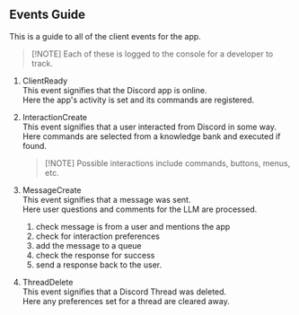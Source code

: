 ## Events Guide
This is a guide to all of the client events for the app.

> [!NOTE] Each of these is logged to the console for a developer to track.

1. ClientReady  
    This event signifies that the Discord app is online.  
    Here the app's activity is set and its commands are registered.

2. InteractionCreate  
    This event signifies that a user interacted from Discord in some way.  
    Here commands are selected from a knowledge bank and executed if found.

    > [!NOTE] Possible interactions include commands, buttons, menus, etc.

3. MessageCreate  
    This event signifies that a message was sent.  
    Here user questions and comments for the LLM are processed.  
    1. check message is from a user and mentions the app
    2. check for interaction preferences
    3. add the message to a queue
    4. check the response for success
    5.  send a response back to the user.

4. ThreadDelete  
    This event signifies that a Discord Thread was deleted.  
    Here any preferences set for a thread are cleared away.